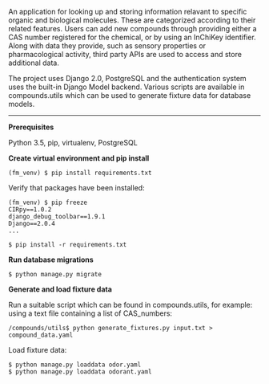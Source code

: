 An application for looking up and storing information relavant to
specific organic and biological molecules. These are categorized 
according to their related features. Users can add new compounds
through providing either a CAS number registered for the chemical, 
or by using an InChiKey identifier. Along with data they provide, 
such as sensory properties or pharmacological activity, third party
APIs are used to access and store additional data.

The project uses Django 2.0, PostgreSQL and the authentication system
uses the built-in Django Model backend. Various scripts are available 
in compounds.utils which can be used to generate fixture data for 
database models. 

---------------

**Prerequisites**

Python 3.5, pip, virtualenv, PostgreSQL

**Create virtual environment and pip install**

    (fm_venv) $ pip install requirements.txt

Verify that packages have been installed:

    (fm_venv) $ pip freeze
    CIRpy==1.0.2
    django_debug_toolbar==1.9.1
    Django==2.0.4
    ...

    $ pip install -r requirements.txt

**Run database migrations**

    $ python manage.py migrate

**Generate and load fixture data**

Run a suitable script which can be found in compounds.utils, for example: 
using a text file containing a list of CAS_numbers:

    /compounds/utils$ python generate_fixtures.py input.txt > compound_data.yaml

Load fixture data:

    $ python manage.py loaddata odor.yaml
    $ python manage.py loaddata odorant.yaml
